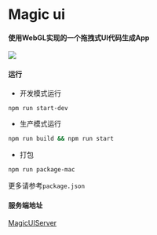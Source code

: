 # Magic ui

#### 使用WebGL实现的一个拖拽式UI代码生成App
![](./resources/images/app-run-01.png)
#### 运行
+ 开发模式运行
```bash
npm run start-dev
```
+ 生产模式运行
```bash
npm run build && npm run start
```

+ 打包
```bash
npm run package-mac
```
更多请参考```package.json```

#### 服务端地址
[MagicUIServer](https://github.com/sundial-dreams/MagicUIServer)
